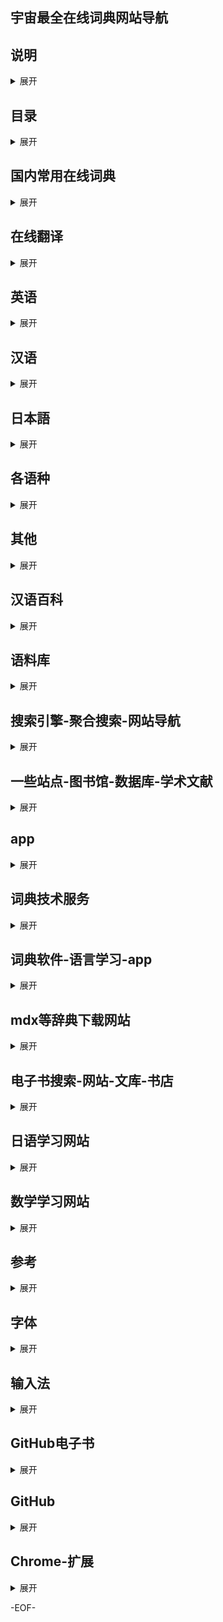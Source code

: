 ## 宇宙最全在线词典网站导航

## 说明
<details>
<summary>展开</summary>

- [原作者](http://mp.weixin.qq.com/s/b5RqP64xBr8Wcgd-Rg1Wfg)
- 试试页面内 Ctrl + F 关键字。为节省篇幅，就不评介各个站点了，可以点击进去查看。一些站点集成了多部乃至多语种词典，尽量注明典型词典
- 各站点内容良莠不齐，有的有对应纸版，且有权威机构背书，有的则是拼凑之作；有的虽然数据是正版授权，但是排版却暴殄天物，请大家批判性地参考
- [Use Google as a Dictionary](https://www.google.com/search?q=define%3Atest)
- 站点情况以google搜索为基准
- 可与内含的"聚合搜索"及"网站导航"等配搭使用
- 感谢这些站点为我们提供查询服务，感谢大家的分享、补充

</details>

## 目录
<details>
<summary>展开</summary>

- [国内常用在线词典](#国内常用在线词典)
- [在线翻译](#在线翻译)
- [英语](#英语)
- [常用英语词典](#常用英语词典)
- [母语型英语词典](#母语型英语词典)
- [学习型英语词典](#学习型英语词典)
- [其他英语类词典](#其他英语类)
- [英语写作-课程学习](#英语写作-课程学习)
- [汉语](#汉语)
- [汉语同义词-反义词-近义词-相关词](#同义词)
- [日本語](#日本語)
- [Deutsch](#deutsch)
- [Français](#français)
- [Русский](#Русский)
- [한국어](#한국어)
- [Italiano](#italiano)
- [Español](#español)
- [Português](#português)
- [梵语](#梵语)
- [其他](#其他)
- [汉语百科](#汉语百科)
- [语料库](#语料库)
- [搜索引擎-聚合搜索-网站导航](#搜索引擎-聚合搜索-网站导航)
- [一些站点-图书馆-数据库-学术文献](#一些站点-图书馆-数据库-学术文献)
- [app](#app)
- [词典技术服务](#词典技术服务)
- [词典软件-语言学习-app](#词典软件-语言学习-app)
- [mdx等辞典下载网站](#mdx等辞典下载网站)
- [电子书搜索-网站-文库-书店](#电子书搜索-网站-文库-书店)
- [日语学习网站](#日语学习网站)
- [数学学习网站](#数学学习网站)
- [参考](#参考)
- [字体](#字体)
- [输入法](#输入法)
- [GitHub电子书](#GitHub电子书)
- [GitHub](#GitHub)
- [Chrome-扩展](#Chrome-扩展)

</details>

## 国内常用在线词典
<details>
<summary>展开</summary>

- [有道词典](http://youdao.com/w/eng/welcome/)
    - [柯林斯英汉双解大词典::译文质量一般](http://cidian.youdao.com/5.0/help/deskdict5beta/features/16.html)
    - [现代汉语规范词典（第 2 版）（仅客户端可用）](http://cidian.youdao.com/)
    - [新汉英大辞典::吴光华汉英词典节版](http://dict.youdao.com/w/汗牛充栋/)
    - [牛津高阶英汉双解词典（第 7 版）（仅客户端可用）](http://cidian.youdao.com/)
    - [新牛津英汉双解大词典（第 2 版）（VIP 特权）](http://cidian.youdao.com/)
    - [韦氏大学英语词典（VIP 特权，数据旧(2003?)）](https://weibo.com/1699451730/FBrj6ddjj)
    - [新世纪日汉双解大词典（仅客户端可用）](http://cidian.youdao.com/)
    - [☞ [2018-04-30] 有道词典收录的牛津、韦氏词典来头如何？ ](https://mp.weixin.qq.com/s/XbyTBwZfG_60Y9jH6Df3FA)
    - [朗文当代高级英语辞典（英英·英汉双解）（第 5 版）（❗已下线）](http://cidian.youdao.com/)
    - [李华驹::21 世纪大英汉词典 2018-09-06 ❗已下线](https://mp.weixin.qq.com/s/60kU_X3GWX4aQp6N09eoiQ)
    - [汉语大词典出版社::现代汉语大词典 ❗已下线](http://dict.youdao.com/w/爱屋及乌/)
- [金山词霸](http://www.iciba.com/welcome)
    - [外研社::柯林斯 COBUILD 高阶英汉双解学习词典（**2011** 年版）](http://cp.iciba.com/collins/)
    - [朗文当代高级英语辞典（英英·英汉双解）（第 6 版）（移动端 VIP 特权）](http://cp.iciba.com/)
    - [牛津高阶英汉双解词典（第 **7** 版）（仅客户端可用，非最新第 9 版）](http://www.iciba.com/welcome)
- [必应词典](http://cn.bing.com/dict/search?q=welcome)
    - [牛津高阶英汉双解词典（第 **8** 版）（权威英汉双解 Advanced E-C 就是）](http://cn.bing.com/dict/search?q=welcome)
- [沪江小D](http://dict.hjenglish.com/)
    - [柯林斯·外研社新世纪英汉大词典::无义项提示词，排版糟糕](https://www.hjdict.com/w/welcome)
    - [外教社·柯林斯汉英大词典::纸版未出](https://www.hjdict.com/w/好)
    - [外教社·现代日汉双解词典](https://dict.hjenglish.com/jp/jc/誼)
    - [当代日汉汉日大辞典::暂 app 可用汉日部分](#)
- [海词词典](http://dict.cn/welcome)
    - [权威付费 app 多](http://cidian.dict.cn/center.html)
- [剑桥高阶英汉双解词典::**唯一**由官方提供的在线版高阶英汉双解词典](https://dictionary.cambridge.org/dictionary/english-chinese-simplified/welcome)
- [Dr.eye 译典通](https://www.dreye.com.cn/dict_new/dict.php?w=test)
- [Yahoo 香港字典](http://hk.dictionary.search.yahoo.com/search?p=Yahoo)
    - [牛津·外研社英汉汉英词典（Oxford Chinese Dictionary）的英汉部分](https://hk.dictionary.search.yahoo.com/search?p=welcome)
- [术语在线©全国科学技术名词审定委员会](http://www.termonline.cn/)
- [知网词典](http://cidian.cnki.net/)
- [CNKI 翻译助手](http://dict.cnki.net/)
- [优词词典](http://www.youdict.com/)
- [维基词典](https://zh.m.wiktionary.org/wiki/)
- [人人词典 - 跟人人影视字幕组一起学英语](https://www.91dict.com/)
- [汉典](http://www.zdic.net/)
- [国学大师](http://www.guoxuedashi.com/)
- [萌典](https://www.moedict.tw/)
- [YouGlish::Use YouTube to improve your English pronunciation](https://youglish.com/)

</details>

## 在线翻译
<details>
<summary>展开</summary>

**注**：输入单个英语词汇，以下站点也可以当在线词典使用。
- [Google Translate](https://translate.google.com/)
- [百度翻译::金山词霸::柯林斯、牛津高阶](http://fanyi.baidu.com/#en/zh/welcome)
- [搜狗翻译](http://fanyi.sogou.com/)
    - [新牛津英汉双解大词典（第 2 版）](https://fanyi.sogou.com/#en/zh-CHS/welcome)
    - [新世纪汉英大词典（第二版）](https://fanyi.sogou.com/?keyword=%E8%B0%A2%E8%B0%A2&transfrom=zh-CHS&transto=en)
- [腾讯翻译君::牛津·外研社英汉汉英词典](http://fanyi.qq.com/)
- [Bing Microsoft Translator](https://www.bing.com/translator)
- [有道翻译](http://fanyi.youdao.com/)
- [Yandex.Translate](https://translate.yandex.com/)
- [AliTranslate](https://tools.alibaba.com/translate/)
- [Translate by Babylon - Free Online Translation](http://translation.babylon-software.com/)
- [爱词霸在线翻译](http://fy.iciba.com/)
- [XYZ翻译网](http://www.xyzdict.com/)

</details>

## 英语
<details>
<summary>展开</summary>

## 常用英语词典
<details>
<summary>展开</summary>

**注**：英语词典分母语型词典和学习型词典，部分站点兼有两种词典，以下分类并不严格。
- [☞ [2017-01-30] 英语学习型词典 vs 母语型词典 ](https://dictionaryphile.github.io/blog/2017/01/30/)
- [☞ [2017-05-08] 我眼中的十二大英英母语型词典 ](https://dictionaryphile.github.io/blog/2017/05/08/)
- [☞ [2017-11-03] 英语学习型词典与武林门派的对应关系 ](https://dictionaryphile.github.io/blog/2017/11/03/)

</details>

### 母语型英语词典
<details>
<summary>展开</summary>

- [付费:OED:Oxford English Dictionary - the definitive record of the English language 牛津英语大词典](http://www.oed.com/)
- [Oxford Dictionaries](https://en.oxforddictionaries.com/)
- [ODE::Oxford Dictionary of English 新牛津英语词典](https://en.oxforddictionaries.com/definition/welcome)
- [NOAD::New Oxford American Dictionary](https://en.oxforddictionaries.com/definition/us/welcome)
- [Merriam-Webster SINCE 1828](https://www.merriam-webster.com/)
- [MWCD::Merriam-Webster’s Collegiate Dictionary 韦氏大学英语词典](https://www.merriam-webster.com/dictionary/welcome)
- [MWALED::Merriam-Webster Advanced Learner’s English Dictionary 韦氏高阶英语词典](http://www.learnersdictionary.com/)
- [Merriam-Webster Visual Dictionary Online](http://visual.merriam-webster.com/)
- [付费:MWU:Merriam-Webster Unabridged Dictionary](http://unabridged.merriam-webster.com/)
- [Wikipedia - The Free Encyclopedia](https://www.wikipedia.org/)
- [Wiktionary - The Free Dictionary](https://www.wiktionary.org/)
- [Dictionary.com](http://www.dictionary.com/)
- [RHUD::Random House Webster’s Unabridged Dictionary](http://www.dictionary.com/browse/welcome)
- [Thesaurus.com](http://www.thesaurus.com/)
- [Collins Dictionaries](https://www.collinsdictionary.com/)
- [CCALD::Collins COBUILD Advanced Learner’s Dictionary](https://www.collinsdictionary.com/dictionary/english/welcome)
- [CED::Collins English Dictionary](https://www.collinsdictionary.com/dictionary/english/welcome)
- [Collins English Thesaurus](https://www.collinsdictionary.com/dictionary/english-thesaurus/welcome)
- [Collins Chinese Dictionary](https://www.collinsdictionary.com/dictionary/english-chinese/welcome)
- [AHD::The American Heritage Dictionary of the English Language](https://www.ahdictionary.com/)
- [YourDictionary](http://www.yourdictionary.com/)
- [AHD5::The American Heritage Dictionary of the English Language](http://americanheritage.yourdictionary.com/)
- [WNWCD5::Webster’s New World College Dictionary 韦氏新世界大学词典](http://websters.yourdictionary.com/)
- [Urban Dictionary](http://www.urbandictionary.com/)
- [TFD::TheFreeDictionary](http://www.thefreedictionary.com/)
- [Random House Kernerman Webster’s College Dictionary](https://www.thefreedictionary.com/welcome)
- [Vocabulary.com](http://www.vocabulary.com/)
- [GDoS::Green's Dictionary of Slang](https://greensdictofslang.com/)
- [付费:WBE/WBD:World Book Encyclopedia / Dictionary](http://worldbookonline.com/)
- [付费:Macquarie Dictionary](https://www.macquariedictionary.com.au/)
- [付费:Encyclopædia Britannica](https://www.britannica.com/)
- [付费:Oxford Reference](http://www.oxfordreference.com/)
- [付费:Oxford Classical Dictionary](http://classics.oxfordre.com/)
- [付费:Credo Reference](http://search.credoreference.com/)
- [付费:Go Grolier](http://go.grolier.com/)
- [付费:Oxford Dictionary of National Biography](http://www.oxforddnb.com/)
- [OneLook Dictionary Search](https://www.onelook.com/)
- [The Online Slang Dictionary](http://onlineslangdictionary.com/)

</details>

### 学习型英语词典
<details>
<summary>展开</summary>

- [Oxford Learner's Dictionaries](http://www.oxfordlearnersdictionaries.com/)
- [OALD::Oxford Advanced Learner’s Dictionary 牛津高阶英语词典](https://www.oxfordlearnersdictionaries.com/definition/english/welcome_1)
- [OAAD::Oxford Advanced American Dictionary](https://www.oxfordlearnersdictionaries.com/us/definition/english/welcome_1)
- [付费::OLDAE::Oxford Learner’s Dictionary of Academic English](http://www.oxfordlearnersdictionaries.com/definition/academic/)
- [付费::Oxford Collocations Dictionary](http://www.oxfordlearnersdictionaries.com/definition/collocations/)
- [付费::PEU::Practical English Usage](http://www.oxfordlearnersdictionaries.com/grammar/practical-english-usage/)
- [付费::Das Oxford Schulwörterbuch](http://www.oxfordlearnersdictionaries.com/translate/schulwoerterbuch/)
- [MWALED::Merriam-Webster Advanced Learner’s English Dictionary 韦氏高阶英语词典](http://www.learnersdictionary.com/)
- [LDOCE6::Longman Dictionary of Contemporary English 朗文当代高级英语辞典](https://www.ldoceonline.com/dictionary/welcome)
- [可试用::Longman Dictionaries Online U.S.A.::LDAE5, LAAD3](http://longmandictionariesusa.com/)
- [可试用::Longman Global::LDOCE6, LCDT](http://global.longmandictionaries.com/)
- [CCALD::Collins COBUILD Advanced Learner’s Dictionary 柯林斯 COBUILD 高阶英语词典](https://www.collinsdictionary.com/dictionary/english/welcome)
- [CALD::Cambridge Advanced Learner’s Dictionary 剑桥高阶英语词典](http://dictionary.cambridge.org/)
- [MED::Macmillan English Dictionary for Advanced Learners 麦克米伦高阶英语词典](http://www.macmillandictionary.com/)
- [Heinle's Newbury House Dictionary of American English](http://nhd.heinle.com/home.aspx)

</details>

## 其他英语类
<details>
<summary>展开</summary>

- [BabelNet](http://babelnet.org/)
- [Historical Thesaurus of English](http://historicalthesaurus.arts.gla.ac.uk/)
- [Chambers 21st Century Dictionary](http://chambers.co.uk/search/?query=welcome&title=21st)
- [Australian National Dictionary](http://australiannationaldictionary.com.au/)
- [Infoplease](https://www.infoplease.com/)
- [Random House Unabridged Dictionary, Copyright © 1997](https://www.infoplease.com/dictionary/welcome)
- [CC-CEDICT](https://www.mdbg.net/chindict/chindict.php)
- [Wordnik](https://www.wordnik.com/)
- [Lingvo Live](https://www.lingvolive.com/)
- [Lingea dictionaries](https://www.dict.com/)
- [Online Etymology Dictionary](http://www.etymonline.com/)
- [Reverso](http://dictionary.reverso.net/)
- [Glosbe](https://glosbe.com/)
- [Linguee](https://www.linguee.com/)
- [Linggle](http://linggle.com/)
- [LEXILOGOS](http://www.lexilogos.com/)
- [bab.la Online dictionary for 28 languages](https://bab.la)
- [WordNet](https://wordnet.princeton.edu/)
- [WordReference](http://www.wordreference.com/definition/)
- [WordReference Random House Learner's Dictionary of American English](http://www.wordreference.com/definition/welcome)
- [Collins Concise English Dictionary](http://www.wordreference.com/definition/welcome)
- [LINE Dict](http://www.linedict.com/)
- [BusinessDictionary](http://www.businessdictionary.com/)
- [A Dictionary of the English Language - Samuel Johnson - 1755](http://johnsonsdictionaryonline.com/)
- [Legal Dictionary | Law.com](https://dictionary.law.com/)
- [Fandom/Wikia/WikiCities](https://www.fandom.com/)
- [Financial Dictionary | Investopedia](https://www.investopedia.com/dictionary/)
- [The OEDILF, our online limerictionary!](https://www.oedilf.com/db/Lim.php)
- [1913 Webster's Online Dictionary](http://www.webster-dictionary.org/)
- [The Century Dictionary](http://www.global-language.com/CENTURY/)
- [Techopedia – IT Dictionary for Computer Terms and Tech Definitions](https://www.techopedia.com/dictionary)
- [FOLDOC - Computing Dictionary](http://foldoc.org/)
- [Hackterms: A crowd-sourced developer dictionary](https://www.hackterms.com/)
- [ozdic.com](http://ozdic.com/)
- [Online Collocation Dictionary](http://www.freecollocation.com/)
- [Power Thesaurus](https://www.powerthesaurus.org/)
- [English picture dictionary](http://www.online-languages.info/english/picture-dictionary.php)
- [Tamilcube.com](http://tamilcube.com/)
- [Rhyming Dictionary](https://rhymer.com/)
- [Answers.com](http://www.answers.com/)
- [Digital Dictionary of Buddhism 電子佛教辭典](http://www.buddhism-dict.net/ddb/)
- [The CMU Pronouncing Dictionary](http://www.speech.cs.cmu.edu/cgi-bin/cmudict)
- [Ludwig·Find the perfect English sentence to express each one of your ideas and write like a pro](https://ludwig.guru/)
- [Correct English](http://www.antimoon.com/ce/)
- [howjsay.com:A Dictionary of English Pronunciation](http://howjsay.com/)
- [inogolo:Pronunciation Guide to the Names of People, Places, and Stuff](https://inogolo.com/)
- [VOA Pronunciation Guide](http://pronounce.voanews.com/browse-all.php)
- [PlayPhrase.me](https://www.playphrase.me/)
- [Visual Dictionary](http://www.ikonet.com/en/visualdictionary/)
- [Visual Dictionary](https://infovisual.info/en)
- [Visual Genome](https://visualgenome.org/)
- [UNTERM - The United Nations Terminology Database](https://unterm.un.org/)
- [EuroTermBank Terminology Search](http://www.eurotermbank.com/)
- [TERMIUM Plus®](http://www.btb.termiumplus.gc.ca/tpv2alpha/alpha-eng.html)
- [Wordcraft Dictionary](http://wordcraft.infopop.cc/)
- http://www.mnemonicdictionary.com/
- [Learn These Words First](http://learnthesewordsfirst.com/)
- [Computer Desktop Encyclopedia: The Computer Language Company](http://www.computerlanguage.com/)
- [online converter of English text to IPA phonetic transcription](https://tophonetics.com/)
- [林語堂《當代漢英詞典》電子版- Lin Yutang's Chinese-English Dictionary](http://humanum.arts.cuhk.edu.hk/Lexis/Lindict/)
- [FORVO](https://forvo.com/)
- [雙語詞彙資料庫](http://terms.naer.edu.tw/)
- [译术网](http://www.all-terms.com/)
- [一本词典](http://onedict.com/)
- [欧路词典在线版](https://dict.eudic.net/)
- [Dr.eye 譯典通](https://yun.dreye.com/dict_new/dict.php)
- [顏氏美語網路辭典](http://www.onlinedict.com/)
- [斧子词典 - 合作伙伴:冰冰字幕组::21世纪大英汉词典、牛津高阶英汉双解词典](https://www.axdict.com/)
- [遠流字典通／線上資料庫](http://wisdom.hchs.kh.edu.tw/YLDict/)
- [欧华词典 - 西班牙语、意大利语、德语、法语、英语在线词典及翻译](http://www.ohdict.com/)
- [Mandarin-English Dictionary & Thesaurus](https://www.yellowbridge.com/chinese/dictionary.php)
- [Chinese Pod](https://chinesepod.com/tools/glossary/entry/brexit)
- [EasyBib](http://www.easybib.com/cite/results?source=website&query=test)
- [Big Huge Thesaurus](https://words.bighugelabs.com/)
- [ShowMeWord.com](http://showmeword.com/)
- [音标反查](http://forum.putclub.com/soundict/)
- [英孚在线翻译](http://center.ef.com.cn/dict/)
- [汉程翻译](http://tran.httpcn.com/)
- [Unihan Database Lookup](http://www.unicode.org/charts/unihan.html)
- [Interglot](http://www.interglot.com/dictionary)
- [句酷](http://www.jukuu.com/)
- [查查在线词典](http://www.ichacha.net/)
- [词都](http://www.dictall.com/)
- [词博词典](http://www.cibo.cn/)
- [词林在线词典](http://www.cilin.org/)
- [中国译典](http://www.tdict.com/)
- [SCIdict 学术词典](http://www.scidict.org/)
- [风の词典](http://dict.fengzx.com/)
- [效率集词典](http://www.xiaolvji.com/cidian)
- [北大法律英文网](http://lawinfochina.com/)
- [万千英语族优秀在线英语词典](http://www.iselong.com/online/Dictionary.htm)
- [英语词汇网](http://www.yywords.com/)
- [词典网](http://www.cidianwang.com/)
- [政府部門常用辭彙](http://www.csb.gov.hk/hkgcsb/glossary/glossary_tc.php)
- https://www.translated.net/en/translation-api
- [Visual Thesaurus](https://www.visualthesaurus.com/)
- [Visuwords](https://visuwords.com/electroscope)
- [Tradukka](http://tradukka.com/)
- [911 查询](https://danci.911cha.com/)
- [医脉通:医药学大词典](http://meddic.medlive.cn/)
- [丁香园生物医药词典](http://dict.biomart.cn/)
- [生物医药大词典](http://dict.bioon.com/)
- [MyDict 迈迪网](https://www.mydict.uk/)
- [爱思英语学习网 24EN 词典](http://dict.24en.com/)
- [速译通词典](http://www.fastdict.net/)
- [英汉、汉英民航词典](http://www.minhangcidian.com/)
- [天文学名词 - lamost](http://www.lamost.org/astrodict/index.php)
- [葡萄酒词典](https://www.decanterchina.com/zh/%E8%91%A1%E8%90%84%E9%85%92%E5%AD%A6%E4%B9%A0/%E8%91%A1%E8%90%84%E9%85%92%E8%AF%8D%E5%85%B8/)
- [小马词典Xiaoma Cidian based on CC-CEDICT](http://www.xiaoma.info/)
- [英汉电子工程辞典](http://archive.eet-china.com/www.eet-china.com/EGLOSSARY/GLOSSARY_QUEST.HTM)
- [郑州大学在线英汉-汉英科技大词典](http://www3.zzu.edu.cn/zzjdict/)
- [Yahoo奇摩字典](https://tw.dictionary.yahoo.com/)
- [朗朗中文 - 全民大词典](http://www.yes-chinese.com/v2010/dict_ce/search.do)
- [在线英语词典(中英、英英、英汉)](https://tools.enfamily.cn/dict.htm)
- [印刷词典](http://www.cgan.net/cidian/)
- http://www.cgan.net/book/books/print/cn-en_dict/indexcidian/vic_body/vic_a7.htm
- [Encycolorpedia](http://encycolorpedia.cn/)
- [Stanford Encyclopedia of Philosophy](https://plato.stanford.edu/)
- [Parts-of-speech.Info](http://parts-of-speech.info/)
- [wordinfo.info](http://wordinfo.info/)
- [CineDico is a multi-lingual lexicon on the theme of cinematographic and audiovisual techniques.](https://www.lecinedico.com/)
- [英文人名翻译词典](http://www.bimuyu.com/name-translator/)
- [财经词典-财经英语-高顿网校](http://cidian.gaodun.com/)
- [Acronym Finder](https://www.acronymfinder.com/)
- [元照英美法詞典 (法律字典)](http://lawyer.get.com.tw/Dic/)
- [化工词典-内容最全面的在线化工词典](http://www.chemyq.com/xz.htm)
- [服装英语词典](http://www.fzengine.com/dict/dictionary.aspx)
- [纺织英语辞典](http://www.texindex.com.cn/dictionary/)
- [大耳朵词典](http://dict.bigear.cn/)
- [词根词缀记忆字典](http://www.dicts.cn/)
- [《钟表插图专业辞典》（The Illustrated Professional Dictionary of Horology）](http://www.fhs.hk/zhs/dictionary.html)
- [碳术语辞典](http://carbon.imr.ac.cn/carbonglossary/index.htm)
- [英汉电子工程辞典](http://archive.eet-china.com/www.eet-china.com/EGLOSSARY/GLOSSARY_QUEST.HTM)
- [Pin Pin Chinese-English Dictionary](http://dictionary.pinpinchinese.com/)
- [sentencedict.com](http://sentencedict.com/)
- [词汇大全](http://dict.youdao.com/map/)
- [pyDict - 英漢、漢英兩用字典](http://mirror.sars.tw/FreeBSD_Chinese_HOWTO/pydict.html)

</details>

### 英语写作-课程学习
<details>
<summary>展开</summary>

- [BBC Learning English](http://www.bbc.co.uk/learningenglish/)
- [Associated Press Stylebook](https://www.apstylebook.com/)
- [Purdue Online Writing Lab (OWL)](https://owl.english.purdue.edu/owl/)
- [grammarly](https://www.grammarly.com/)
- [TED:Ideas worth spreading](https://www.ted.com/)
- [Coursera](https://www.coursera.org/)
- [iversity](https://iversity.org/en/courses)
- [openculture](http://www.openculture.com/freeonlinecourses)
- [futurelearn](https://www.futurelearn.com/courses)
- [OnlineCourses.com](http://www.onlinecourses.com/)
- [Open Yale Courses](https://oyc.yale.edu/)
- [edX](https://www.edx.org/)
- [The Great Courses](https://www.thegreatcourses.com/)
- [ENGLISH NUMBERS](https://english-number.com/)

</details>

</details>

## 汉语
<details>
<summary>展开</summary>

### 官方或权威机构
<details>
<summary>展开</summary>

- [中国大百科全书 第三版 · 网络版](https://poe.zgbk.com/)
- [中国大百科全书数据库](http://h.bkzx.cn/)
- [教育部電子辭典](http://www.spps.tp.edu.tw/dict.htm)
- [教育部重編國語辭典修訂本](http://dict.revised.moe.edu.tw/cbdic/)
- [教育部國語辭典簡編本::包括释义均有真人朗读](http://dict.concised.moe.edu.tw/jbdic/)
- [付费::辞源（第三版）](http://ciyuan.cp.com.cn/)
- [付费::大辞海](http://www.dacihai.com.cn/)
- [付费::辞海](http://gongjushu.cishu.com.cn/)
- [付费::历版《辞海》数据库](http://chlb.cishu.com.cn/)
- [100年汉语新词新语大辞典](http://xcxy.cishu.com.cn/)
- [北师大 - 汉字全息资源应用系统](http://qxk.bnu.edu.cn/gjqxknew/jump/index)
- [新词语研究资源库](http://ling.cuc.edu.cn/newword/)
- [中华语文知识库](http://www.zhonghuayuwen.org/)
- [中華語文知識庫](http://chinese-linguipedia.org/)
- [中華語文大辭典](http://chinese-linguipedia.org/search_inner.html)
- [搜文解字](http://words.sinica.edu.tw/)
- [漢語大字典裡面收錄的 3 千多個常用字](http://words.sinica.edu.tw/sou/sou.html)
- [漢語多功能字庫 Multi-function Chinese Character Database](http://humanum.arts.cuhk.edu.hk/Lexis/lexi-mf/)
- [小學堂](http://xiaoxue.iis.sinica.edu.tw/)
- [Index 引得市](http://www.mebag.com/index/)
- [北大 CCL 现代汉语语义词典:仅对注册的北大校园网用户开放](http://ccl.pku.edu.cn/ccl_sem_dict/)
- [中文大辭典](http://ap6.pccu.edu.tw/Dictionary/)
- [遠流:: 活用中文大辭典](https://lib.ctcn.edu.tw/chtdict/edit.aspx)
- [东方语言学](http://www.eastling.org/)

</details>

### 同义词
<details>
<summary>展开</summary>

- [哈工大社会计算与信息检索研究中心 同义词词林(扩展版)](https://www.ltp-cloud.com/download/)
- [東東同義詞詞典 Chinese Thesaurus](http://www.kwuntung.net/synonym/)
- [同义词库 ABC Thesaurus](http://chinese.abcthesaurus.com/)
- [词林近义词词典](http://www.cilin.org/jyc/)
- [中文近义词工具包 on GitHub](https://github.com/huyingxi/Synonyms)
- [中文詞彙網路| Chinese Wordnet - LOPE @ NTU](http://lope.linguistics.ntu.edu.tw/cwn/)
- [**需单位订阅**::商务印书馆·精品工具书数据库：据意查词](http://www.icidian.com.cn/cpnet/)
- [汉典:相关词语](http://www.zdic.net/z/17/js/597D.htm)
- [新派查询网 - 近义词大全](http://jinyici.xpcha.com/)
- [在线近义词查询](http://jyc.5156edu.com/)
- [**付费**《中国分类主题词表》 Web 版](http://clc.nlc.cn/ztfzfbweb.jsp)
- [**付费** CNKI中国工具书网络出版总库](http://gongjushu.cnki.net/refbook/book.aspx)
- [搜霸近义词大全](http://www.soba8.com/jinyici/)

</details>

### 其他汉语类站点
<details>
<summary>展开</summary>

- [說文解字 ShuoWen.ORG](http://www.shuowen.org/)
- [字海网，叶典网](http://yedict.com/)
- [千篇国学](https://www.qianp.com/)
- [国学网](http://www.guoxue.com/)
- [搜韵网](https://sou-yun.com/)
- [漢語大詞典](https://sou-yun.com/Query.aspx?type=word&id=12331)
- [韻典網](http://ytenx.org/)
- [說文解字綜合檢索 蔣門馬整理](http://www.homeinmists.com/shuowen/)
- [臺灣閩南語常用詞辭典](http://twblg.dict.edu.tw/holodict_new/index.html)
- [异体字字典](http://dict.variants.moe.edu.tw)
- [漢字古今中外讀音查詢 | 语言维基](https://langwiki.org/tools/dict/)
- [古今文字集成](http://ccamc.co/)
- [品诗文网](https://m.pinshiwen.com/)
- [古诗文网](http://www.gushiwen.org/)
- [千千秀字](http://www.qqxiuzi.cn/)
- [TLS - Thesaurus Linguae Sericae 漢學文典](http://tls.uni-hd.de/home_en.lasso)
- [康熙字典網上版](http://www.kangxizidian.com/)
- [中华博物网工具书](http://www.gg-art.com/article/tools.php)
- [快快查字典](http://zidian.yy.com/)
- [百度汉语](http://hanyu.baidu.com/)
- [百度词典](https://dict.baidu.com/)
- [開放詞典](http://kaifangcidian.com/)
- [一把刀实用查询](https://18dao.cn/)
- [中教网  -  网络字典](http://zidian.teachercn.com/)
- [中国汉语言文学网](http://www.hanwenxue.com/chengyu/)
- [新派查询网汉语词典](http://cidian.xpcha.com/)
- [汉文学网](https://www.hwxnet.com/)
- [易笔字](http://www.yibizi.com/)
- [汉辞网 - 汉语大辞典](http://www.hydcd.com/cidian/)
- [家长帮词典](http://cidian.eduu.com/)
- [粤语词典](http://www.yueyv.cn/dacidian/)
- [中国百科网](http://www.chinabaike.com/)
- [字典 TONG](http://zidiantong.com/)
- [汉文 360](http://hanwen360.com/)
- [给力汉语词典](http://www.dacidian.net/)
- [中国汉语字典](http://zi.artx.cn/)
- [IT 学习网在线成语词典](http://chengyu.t086.com/)
- [造句网](http://zaojv.com/)
- [在线《佛学大辞典》查询](http://foxue.supfree.net/)
- [象形字典](http://www.vividict.com/)
- [语音字典(VoiceDic)](http://www.voicedic.com/)
- [无忧无虑中学语文网](http://www.5156edu.com/)
- [在线汉语词典](http://xh.5156edu.com/)
- [书法字典](http://www.shufazidian.com/)
- [吴音小字典](http://wu-chinese.com/minidict/)
- [中华古籍资源库 - 国家图书馆](http://mylib.nlc.cn/web/guest/shanbenjiaojuan)
- [文言文在线词典](http://gw.eywedu.com/)
- [网上字典大全](http://www.zd9999.com/)
- [中国作协会员辞典](http://www.chinawriter.com.cn/hycd/)
- [注音字典](https://bopomofo.com.tw/)
- [快学网字典](http://zidian.kxue.com/)
- [句子迷](https://www.juzimi.com/)
- [小鸡词典 (网络流行语)](https://jikipedia.com/)

</details>

</details>

## 日本語
<details>
<summary>展开</summary>

- [翻訳と辞書 Index](http://www.kotoba.ne.jp/)
- [goo辞書](http://dictionary.goo.ne.jp/)
    - [プログレッシブ英和中辞典 第5版](https://dictionary.goo.ne.jp/en/)
    - [プログレッシブ和英中辞典 第4版](https://dictionary.goo.ne.jp/en/)
    - [『デジタル大辞泉』](https://dictionary.goo.ne.jp/jn/)
    - [『小学館ランダムハウス英和大辞典』（第２版）無料！❗已下线](https://dictionary.goo.ne.jp/ej/)
    - [『デイリーコンサイス中日辞典（第2版）』❗已下线](https://dictionary.goo.ne.jp/cj/)
    - [『デイリーコンサイス日中辞典』❗已下线](https://dictionary.goo.ne.jp/jc/)
- [コトバンク](https://kotobank.jp/langdictionary/)
- [三省堂 Web Dictionary](https://www.sanseido.biz/)
- [研究社 Online Dictionary ](http://kod.kenkyusha.co.jp/service/faq/faq10.jsp)
- [BIGLOBE辞書](https://search.biglobe.ne.jp/dic/)
- [Weblio辞書](https://www.weblio.jp/)
    - [Weblio日中中日辞典](https://cjjc.weblio.jp/)
    - [研究社 新英和中辞典](https://ejje.weblio.jp/cat/dictionary/kenej)
    - [研究社 新和英中辞典](https://ejje.weblio.jp/cat/dictionary/kenje)
    - [Eゲイト英和辞典::外研社英汉多功能词典 2008 版 蓝本](https://ejje.weblio.jp/cat/dictionary/egtej)
    - [類語辞典・シソーラス・対義語](https://thesaurus.weblio.jp/)
    - [Weblio古語辞典](https://kobun.weblio.jp/)
- [斎藤和英大辞典](https://ejje.weblio.jp/cat/dictionary/stwdj)
- [infoseek](http://dictionary.infoseek.ne.jp/)
    - [大辞林 第三版](http://dictionary.infoseek.ne.jp/dictionary/daijirin/)
    - [デジタル大辞泉](http://dictionary.infoseek.ne.jp/dictionary/daijisen/)
    - [プログレッシブ英和中辞典(第４版)](http://dictionary.infoseek.ne.jp/dictionary/pej4/)
    - [プログレッシブ和英中辞典(第３版)](http://dictionary.infoseek.ne.jp/dictionary/pje3/)
    - [世界大百科事典 第２版](http://dictionary.infoseek.ne.jp/dictionary/sekaidaihyakka/)
    - [日本大百科全書(ニッポニカ)](http://dictionary.infoseek.ne.jp/dictionary/nipponica/)
- [JapanKnowledge::日本大百科全書](http://japanknowledge.com/)
    - [『角川古語大辞典』（全5巻）](http://japanknowledge.com/contents/kadokawakogo/index.html)
- [広辞苑無料検索](https://sakura-paris.org/dict/)
- [BitEx中国語学習](https://bitex-cn.com/)
- [Jisho](https://jisho.org/)
- [Longman English–Japanese Dictionary](https://www.ldoceonline.com/dictionary/english-japanese/welcome)
- [エキサイト翻訳](https://www.excite.co.jp/world/)
- [中日辞書 北辞郎](http://www.ctrans.org/)
- [「英辞郎 on the WEB 」](https://eow.alc.co.jp/)
- [研究社 - ルミナス[Luminous]英和・和英辞典](http://www.kenkyusha.co.jp/modules/08_luminous/index.php?content_id=1)
- [漢字辞典](http://kanjitisiki.com/)
- http://www.kanjipedia.jp/
- [English-Japanese Dictionary - 英日/日英/英語辞典 - 天火字典](https://cdict.info/ejdict.php)
- [沪江小D - 日语词典](https://dict.hjenglish.com/jp/)
- [souka 日语在线词典](https://soukaapp.com/dict/)
- [OJAD日语声调词典](http://www.gavo.t.u-tokyo.ac.jp/ojad/)
- [中国語方言のページ](http://gattin.world.coocan.jp/)
- [漢字の写真字典 Photo dictionary of rare Chinese characters](http://gattin.world.coocan.jp/kanji/kaindex.htm)
- [漢字辞典](http://www.kanjijiten.net/)
- [日本語教育用アクセント辞典](http://accent.u-biq.org/nihon.html)
- [DA 日语词典](http://dict.asia/)
- [词林日语词典](http://www.cilin.org/jp/)
- [ChineseWriter](http://www.kodensha.jp/soft/cw/)
- [漢字辞典](http://kanji.jitenon.jp/)
- [漢字と古典の総合サイト、字源 - jigen.net](http://jigen.net/)
- [ピクシブ百科事典](https://dic.pixiv.net/)
- [日本の伝統文化・芸能事典](http://iroha-japan.net/)
- http://dic.nicovideo.jp/
- [辞書辞典無料検索JLogos](http://www.jlogos.com/)
- [和独辞典](https://www.wadoku.de/)
- [Yakuru和露・露和オンライン辞書](https://yakuru.net/)
- [日语词频](http://nlt.tsukuba.lagoinst.info/search/)
- [WWWJDIC日语词典 WWWJDIC: Online Japanese Dictionary Service](http://www.edrdg.org/cgi-bin/wwwjdic/wwwjdic)
- [略字Wiki](https://seesaawiki.jp/ryakuji/)
- [MOJi辞書: 日语实用词典](https://briefo.tech/)
- [かくなび](https://kaku-navi.com/)
- [文字拡大](https://moji.tekkai.com/)
- [読み方は？](https://yomikatawa.com/)
- [OJAD 声调](http://www.gavo.t.u-tokyo.ac.jp/ojad/)
- [四字熟語](http://www.kotoba-library.com/)
- [平明四字熟語辞典](http://yojijyukugo.com/)
- [複合動詞レキシコン](https://db4.ninjal.ac.jp/vvlexicon/)
- [基本動詞ハンドブック　](http://verbhandbook.ninjal.ac.jp/)
- [语源由来辞典](http://gogen-allguide.com/)
- [日本語俗語辞書](http://zokugo-dict.com/)
- [故事ことわざ辞典](http://kotowaza-allguide.com/)
- [日本語表現インフォ](https://hyogen.info/)
- [違いがわかる事典](https://chigai-allguide.com/)
- [連想類語辞典](https://renso-ruigo.com/)
- [当字語典](http://f-makuramoto.com/43-syakaika/yomikaki.html)
- [通信用語の基礎知識](https://www.wdic.org/)
- [漢字データベースプロジェクト](http://kanji-database.sourceforge.net/index.html)
- [ことわざの参考書](http://tantaka.com/kotowaza/)
- [日本語辞典・漢字字典・ことわざ辞典・四字熟語辞典](http://www.nihonjiten.com/)
- [FreshEyePedia](http://wkp.fresheye.com/)
- [Yahoo!辞書 2019-05-31❗已下线](https://dic.yahoo.co.jp/)

</details>

## 各语种
<details>
<summary>展开</summary>

## Deutsch
<details>
<summary>展开</summary>

- [德语助手](https://www.godic.net/)
- [沪江小D - 德语词典](https://dict.hjenglish.com/de/danke)
- [HanDeDict:Das Freie Chinesisch-Deutsche Wörterbuch 汉德词典 / 德汉词典](http://www.handedict.de/)
- [中德桥词典 brucca Wörterbuch](http://www.brucca.info/)
- [bab.la 德语-汉语词典](https://de.bab.la/woerterbuch/deutsch-chinesisch/)
- [Glosbe 中文 德文 字典 在线](https://zh.glosbe.com/zh/de)
- [LEO.org](https://dict.leo.org/)
- [德语-汉语](http://dict.leo.org/chde/)
- [PONS Online Dictionary](https://pons.com/)
- [PONS在线词典 - 中文页面](https://zh.pons.com/)
- [Langenscheidt](https://en.langenscheidt.com/)
- [朗氏在线德语汉语双向词典](https://de.langenscheidt.com/deutsch-chinesisch/)
- [词林德语词典](http://www.cilin.org/de/)
- [欧华词典 - 在线德语汉语翻译词典](http://deyu.ohdict.com/)
- [德语德国词典](http://www.deyudeguo.com/)
- [Wiktionary, das freie Wörterbuch](https://de.wiktionary.org/)
- [Collins German Dictionary](https://www.collinsdictionary.com/dictionary/english-german/welcome)
- [Duden online](https://www.duden.de/woerterbuch)
- [TheFreeDictionary](http://de.thefreedictionary.com/)
- [canoonet](http://www.canoo.net/)
- [openthesaurus.de](https://www.openthesaurus.de/)
- [DWDS: Das Wortauskunftssystem zur deutschen Sprache in Geschichte und Gegenwart](https://www.dwds.de/)
- [dict.cc Deutsch-Englisch-Wörterbuch](https://www.dict.cc/)
- [Deutsches Wörterbuch von Jacob Grimm und Wilhelm Grimm](http://woerterbuchnetz.de/DWB/)
- [Das elektronische Valenzwörterbuch deutscher Verben](http://hypermedia.ids-mannheim.de/evalbu/index.html)
- [http://bastiansick.de/abc/](http://bastiansick.de/abc/)
- [BEOLINGUS - Your Online Dictionary](https://dict.tu-chemnitz.de/)
- [Leipzig Corpora Collection / Deutscher Wortschatz](http://wortschatz.uni-leipzig.de/)
- [Beilstein German to English and English to German Dictionary](http://web.stanford.edu/group/swain/beilstein/index.html)

</details>

## Français
<details>
<summary>展开</summary>

- [Collins French Dictionary](https://www.collinsdictionary.com/dictionary/english-french/welcome_1)
- [法语助手](https://www.frdic.com/)
- [沪江小D - 法语词典](https://dict.hjenglish.com/fr/merci)
- [欧华词典 - 在线法语汉语翻译词典](http://fr.ohdict.com/)
- [LAROUSSE](http://www.larousse.fr/)
- http://www.larousse.fr/dictionnaires/francais/merci/
- [LE DICTIONNAIRE - Dictionnaire français en ligne gratuit](http://www.le-dictionnaire.com/)
- [Le Dictionnaire Visuel (Fr)](http://www.ikonet.com/fr/ledictionnairevisuel/)
- [词林法语词典](http://www.cilin.org/fr/)
- [法语法国词典](http://fayufaguo.com/merci)
- [利氏汉法辞典::介绍](http://www.grandricci.org/)
- [Le Grand Robert de la langue française - Bureau van Dijk](https://gr.bvdep.com/)
- [Le Trésor de la langue française informatisé (TLFi) ](http://atilf.atilf.fr/dendien/scripts/tlfiv4/showps.exe?p=combi.htm;java=no;)
- [CFDICT](https://chine.in/mandarin/dictionnaire/CFDICT/)
- [Le Dictionnaire Visuel](https://infovisual.info/fr)

</details>

## Русский
<details>
<summary>展开</summary>

- [译酷俄语](http://ru.yicool.cn/)
- [大БКРС](https://bkrs.info/)
- [千亿词霸](http://www.qianyix.com/words/)
- [词林俄语词典](http://www.cilin.org/ru/)
- [Словари и энциклопедии на Академике](https://dic.academic.ru/)
- [OpenRussian.org Russian Dictionary](https://en.openrussian.org/)
- [Glosbe Russian Dictionary](https://glosbe.com/en/ru)
- http://wooordhunt.ru/
- http://kak-perevoditsya.ru/

</details>

## Italiano
<details>
<summary>展开</summary>

- [意汉图片词典](http://unasettimana.com/)
- [Collins Italian Dictionary](https://www.collinsdictionary.com/dictionary/english-italian/welcome)
- [Dizionario inglese-italiano - WordReference](http://www.wordreference.com/enit/)
- [博大意汉词典](https://www.yihan.it/)
- [Treccani](http://www.treccani.it/)
- [sapere](http://www.sapere.it/)
- [Verbi Italiani](https://www.italian-verbs.com/verbi-italiani.php)
- [DIPI](http://www.dipionline.it/dizionario/)
- [Internazionale](https://dizionario.internazionale.it/)
- [DOP](http://www.dizionario.rai.it/ricerca.aspx)
- [方格单词](http://fange.org/)
- [zanichelli](https://www.zanichelli.it/dizionari/)
- [欧华词典 - 在线意大利语汉语翻译词典](http://yidaliyu.ohdict.com/)

</details>

## Español
<details>
<summary>展开</summary>

- [Diccionario de la lengua española de la Real Academia Española](http://dle.rae.es/)
- [SpanishDict](http://www.spanishdict.com/)
- [Los Diccionarios del Periódico El Mundo](http://www.elmundo.es/diccionarios/)
- [tuBabel](http://www.tubabel.com/)
- http://www.academia.org.mx/
- [Oxford Spanish Dictionary](https://es.oxforddictionaries.com/translate/english-spanish/welcome)
- [Collins Spanish Dictionary](https://www.collinsdictionary.com/dictionary/english-spanish/welcome)
- [Merriam-Webster SpanishCentral.com](http://www.spanishcentral.com/)
- [Cambridge](https://dictionary.cambridge.org/dictionary/english-spanish/welcome)
- [西语助手](http://www.esdict.cn/)
- [沪江小D - 西语词典](https://dict.hjenglish.com/es/testigo)
- [西漢/漢西對照線上辭典](http://club.ntu.edu.tw/~luisachang/diccionario/)
- [词林西班牙语词典](http://www.cilin.org/es/)
- [欧华词典 - 在线西班牙语汉语翻译词典](http://www.ohdict.com/)
- [西班牙语词典](http://xiyucidian.com/)
- [ChinoSimplificado.com](http://www.iberochino.com/diccionario.php?hanzi=%E4%BA%AE)
- [Diccionario Visual (es)](http://www.ikonet.com/es/diccionariovisual/)
- [Longman Diccionario Conciso (English–Latin American Spanish)](https://www.ldoceonline.com/dictionary/english-spanish/welcome)
- [Lingolex.com](http://www.lingolex.com/)
- [Diccionario chino-español](http://www.chino-china.com/diccionario)
- [Traducciones español - chino gratis en el diccionario en línea PONS](https://es.pons.com/traducci%C3%B3n/espa%C3%B1ol-chino)
- [Diccionario chino - español en línea en AULEX (GPL)](http://aulex.org/zh-es/)
- [Diccionario avanzado chino-español © Lingea](https://www.dict.com/chino-espanol)
- [Diccionario Inglés-Español WordReference.com](http://www.wordreference.com/es/en/translation.asp)
- [Word Magic Software](http://www.wordmagicsoft.com/dictionary/tools/index.php)
- [El Diccionario Visual](https://infovisual.info/es)
- [Traducción y aprendizaje del inglés by Britannica](http://www.nglish.com/spanish/)

</details>

## Português
<details>
<summary>展开</summary>

- [Chinês Português dicionário Online](http://www.chine-culture.com/pt/chin%C3%AAs/dicion%C3%A1rio-chin%C3%AAs.php)
- [Dicionário chinês português](http://www.a-china.info/dicionario)
- [Iao Dicionário 中葡雙向詞典](http://www.iao-dicionario.com/)
- [词林葡萄牙语词典](http://www.cilin.org/pt/)
- [Collins Portuguese Dictionary](https://www.collinsdictionary.com/dictionary/english-portuguese/welcome)
- [葡萄牙语 DLPO](https://www.priberam.pt/DLPO/)
- [Infopédia Dicionário da Língua Portuguesa](https://www.infopedia.pt/)
- [Dicionário infopédia de Chinês|Português](https://www.infopedia.pt/dicionarios/portugues-chines/ano)
- [Glosbe Portuguese Dictionary](https://glosbe.com/en/pt)

</details>

## 한국어
<details>
<summary>展开</summary>

- [韩国国立国语院：标准韓韓释义](http://www.korean.go.kr/)
- [네이버 사전 (NAVER dictionary)](http://dic.naver.com/)
    - [네이버 중국어사전 (NAVER 韩中词典)](http://cndic.naver.com/)
- [沪江小D- 韩语词典](https://dict.hjenglish.com/kr/)
- [Longman English–Korean Dictionary](https://www.ldoceonline.com/dictionary/english-korean/welcome)
- [热典](http://www.hotdic.com/)
- [词林韩语词典](http://www.cilin.org/kr/)
- http://alldic.daum.net/

</details>

## 阿拉伯语
<details>
<summary>展开</summary>

- [Glosbe Arabic Dictionary](https://glosbe.com/en/ar)
- [Cambridge English-Arabic Dictionary](https://dictionary.cambridge.org/dictionary/english-arabic/)
- [Britannica English - Arabic](http://arabic.britannicaenglish.com/)

</details>

## 印地语
<details>
<summary>展开</summary>

- [Collins Hindi Dictionary](https://www.collinsdictionary.com/dictionary/english-hindi)
- [Oxford Hindi Dictionary](https://hi.oxforddictionaries.com/)

</details>

## 梵语
<details>
<summary>展开</summary>

- http://www.manduuka.net/sanskrit/w/dic.cgi
- [梵语辞书文献数据库建设](http://www.fanfoyan.com/project/pkudic.html)
- [华梵网](http://www.sanskrit-input.com/)
- [Monier Williams Online Dictionary - Koeln Sanskrit Lexicon](http://www.sanskrit-lexicon.uni-koeln.de/monier/)
- [梵语辞书](http://www.huafan.org.cn/index.php?m=Page&a=index&id=51)

</details>

## 其他语种
<details>
<summary>展开</summary>

- [EUdict (European dictionary) ](https://eudict.com/)
- [泰语 LONGDO DICT](http://dict.longdo.com/index.php)
- [泰国皇家学术院出的 泰泰词典](http://rirs3.royin.go.th/dictionary.asp)
- [thai-language.com](http://www.thai-language.com/)
- [新编斯汉词典](http://siwaxili.com/)
- [哈萨克语汉语词典](http://www.sozdik.net/)
- [Southeast Asian Languages Library ](http://sealang.net/library/)
- [Hán-Việt-Nhật 漢越日辞典](http://hanvietnhat.vietnam55.com/)
- [波汉-汉波词典 - Słownik Bohan](http://bohan.pl/)
- [English-Ido Dictionary by L.H. Dyer](http://idolinguo.org.uk/eniddyer.htm)
- [世界语学习](http://www.elerno.cn/)
- [蒙漢詞典　Mongolian-Chinese Dictionary and others](http://hkuri.cneas.tohoku.ac.jp/)
- [Encyclo.nl](http://www.encyclo.nl/)
- [Digital Dictionaries of South Asia - The Digital South Asia Library](http://dsal.uchicago.edu/dictionaries/)
- [在线满汉词典](http://www.anakv.com/dict/)
- [维搜维汉在线词典 - izda](http://cn.dict.izda.com/)
- [Uyghur-Chinese-Uyghur Dictionary 维汉词典](http://www.uyghurche.com/)
- [e马来文字典 eKamus](http://www.ekamus.info/)
- [夏威夷语词典](http://wehewehe.org)

</details>

### 拉丁语
<details>
<summary>展开</summary>

- [Latin Word Study Tool](http://www.perseus.tufts.edu/hopper/morph?l=chartis&la=la)
- [Glossa: a Latin dictionary](http://athirdway.com/glossa/)
- [William Whitaker's Words](http://archives.nd.edu/words.html)
- [Legal Latin phrases and maxims](http://www.inrebus.com/legalmaxims_a.php)
- [Latin-English](http://humanum.arts.cuhk.edu.hk/Lexis/Latin/)

</details>

</details>

## 其他
<details>
<summary>展开</summary>

- [公共服务领域外文译写网站](http://www.wwyx.cn/)
- [国家标准全文公开系统](http://www.gb688.cn/bzgk/gb/index)
- [国家数据](http://data.stats.gov.cn/)
- [佛光山電子大藏經](http://etext.fgs.org.tw/index.aspx)

</details>

## 汉语百科
<details>
<summary>展开</summary>

- [FRPS《中国植物志》全文电子版网站](http://frps.eflora.cn/)
- [中国动物志](http://www.zoology.csdb.cn/efauna/index.jsp)
- [A+医学百科](http://www.a-hospital.com/)
- [医学百科](https://www.wiki8.com/)
- [多识植物百科](http://duocet.ibiodiversity.net/)
- [知网百科](https://xuewen.cnki.net/)
- [灰机wiki](https://www.huijiwiki.com/wiki/)
- [伪基百科](https://uncyclopedia.miraheze.org/wiki/)
- [维基百科](https://zh.m.wikipedia.org/wiki/)
- [维基大典](https://zh-classical.m.wikipedia.org/wiki/)
- [百度百科](https://baike.baidu.com/)
- [快懂百科/头条百科/互动百科](https://m.baike.com/)
- [互动百科](http://www.baike.com/)
- [搜狗百科](http://baike.sogou.com/)
- [360 百科](https://baike.so.com/)
- [MBA智库百科](http://wiki.mbalib.com/)
- [萌娘百科](https://zh.moegirl.org/)
- [THBWiki](https://thwiki.cc/)
- [十万个为什么-在线青少年百科全书](https://10why.net/)
- [wikiHow](https://zh.wikihow.com/)
- [香港網絡大典](http://evchk.wikia.com/)
- [买购网](https://m.maigoo.com/)
- [知识贝壳](https://www.zsbeike.com/)
- [药智数据:药材标准数据库查询](https://db.yaozh.com/biaozhun)
- [国家药典委员会](http://www.chp.org.cn/)
- [中国药典](http://www.ouryao.com/forum-283-1)
- [蒲标网:药典](http://db.ouryao.com/)
- [医药网-医药搜索](http://www.pharmnet.com.cn/search/index.cgi)

</details>

## 语料库
<details>
<summary>展开</summary>

- [点通多语言语音语料库](https://archive.md/20121208123647/http://www.dmcbc.com.cn/)
- [宾州大学语料库](https://www.ldc.upenn.edu/)
- [Wikipedia XML 语料库](https://web.archive.org/web/20060512161550/http://www-connex.lip6.fr/~denoyer/wikipediaXML/)
- [Corpus of Contemporary American English](https://www.english-corpora.org/coca/)
- [Corpus of Political Speeches（香港浸信会大学图书馆提供）](https://digital.lib.hkbu.edu.hk/corpus/index.php)
- [LIVAC汉语共时语料库](http://www.livac.org/index.php?lang=tc)
- [兰开斯特大学汉语平衡语料库](https://www.lancaster.ac.uk/fass/projects/corpus/LCMC/default.htm)
- [兰开斯特-洛杉矶汉语口语语料库](https://www.lancaster.ac.uk/fass/projects/corpus/LLSCC/index.htm)
- [政治人物演讲语料库（香港浸信会大学图书馆提供）](https://digital.lib.hkbu.edu.hk/corpus/index.php)
- [台湾华语文语料库](https://coct.naer.edu.tw/)
- [中央研究院汉语平衡语料库](http://asbc.iis.sinica.edu.tw/)
- [国家语委现代汉语语料库](http://corpus.zhonghuayuwen.org/cncindex.aspx)
- [北京大学语料库](http://ccl.pku.edu.cn:8080/ccl_corpus/)
- [语料库语言学在线](https://www.corpus4u.org/)
- [现代日语书面语均衡语料库BCCWJ](https://ccd.ninjal.ac.jp/bccwj/)
- [日语口语词汇语料库CSJ](https://ccd.ninjal.ac.jp/csj/)
- [筑波网络语料库TWC](https://tsukubawebcorpus.jp/)
- [Google Ngram Viewer](https://books.google.com/ngrams)
- [殆知阁](http://www.daizhige.org/)
- [中国哲学书电子化计划](http://ctext.org/)
- [媒体语言语料库（MLC）](http://ling.cuc.edu.cn/RawPub/)
- [汉语语料库](http://www.aihanyu.org/cncorpus/index.aspx)
- [最全中华古诗词数据库 on GitHub](https://github.com/chinese-poetry/chinese-poetry)
- [COCA](https://corpus.byu.edu/coca/)
- [COCA Frequency list::查看 60000 单词词频排名](https://www.wordandphrase.info/frequencyList.asp)
- [Hyper Collocation:dictionary based on arXiv repository](https://hypcol.marutank.net/)
- [British National Corpus (BNC) ](https://corpus.byu.edu/bnc/)
- [Lancaster BNCweb](http://bncweb.lancs.ac.uk/bncwebSignup/user/login.php)
- [The Open American National Corpus (OANC)](http://www.anc.org/)
- [Free ebooks - Project Gutenberg](https://www.gutenberg.org/)
- [OpenSubtitles](https://www.opensubtitles.org/)
- [英華字典資料庫](http://www.mh.sinica.edu.tw/index.aspx)
- [近代史數位資料庫(MHDB, Modern History Databases)](http://mhdb.mh.sinica.edu.tw/)
- [文渊阁四库全书电子版::产品介绍](http://www.sikuquanshu.com/project/main.aspx)
- [付费::CNKI工具书馆](http://gongjushu.cnki.net/refbook/default.aspx)
- [付费::方正阿帕比中国工具书资源全文数据库](http://www.apabi.cn/solution/source/4/)
- [大学数字图书馆国际合作计划（China Academic Digital Associative Library，CADAL）](http://www.cadal.cn/)

</details>

## 搜索引擎-聚合搜索-网站导航
<details>
<summary>展开</summary>

- [24K导航](https://www.24kdh.com/)
- [12K导航网](https://www.12k.net/)
- [极致导航网](https://www.zzdhz.com/)
- [亿万导航](https://www.yiw1.com/)
- [搜奇导航](https://www.souqidaohang.com/)
- [爱达杂货铺](https://adzhp.cn/)
- [果汁导航](http://guozhivip.com/)
- [15学习导航](https://www.yao515.com/)
- [1纳米学习(失常)](http://www.1nami.com/)
- [iMyShare](https://imyshare.com/)
- [虫部落 快搜](https://search.chongbuluo.com/)
- [文件搜](http://dh.wjsou.com/)
- [资源狗](http://m.ziyuangou.com/)
- [searX](https://searx.bar/)
- [搜狗网址导航](https://123.sogou.com/)
- [hao123导航](https://m.hao123.com/)
- [2345网址导航](http://m.2345.com/)
- [360导航](http://h5.mse.360.cn/newnavi.html#/home)
- [百度网址大全](http://site.ageqin.cn/)
- [世界各国网址大全](http://www.world68.com/)
- [全球名站之家 u8588](https://m.u8588.com/)
- [你好网](http://site.nihaowang.com/)
- [看国外](https://www.kanguowai.com/index.html)
- [悠悠国外网](http://www.yoyone.com/)

</details>

## 一些站点-图书馆-数据库-学术文献
<details>
<summary>展开</summary>

- [世界数字图书馆](https://www.wdl.org/zh/)
- [中国国家图书馆](http://www.nlc.cn/)
- [CNKI中国知网](https://www.cnki.net/)
- [万方数据](https://www.wanfangdata.com.cn/index.html)
- [维普](https://www.cqvip.com)
- [iData](https://www.cn-ki.net/)
- [Google学术搜索](http://scholar.google.com/)
- [微软学术搜索](https://academic.microsoft.com/home)
- [ScienceDirect](http://www.sciencedirect.com/)
- [全国图书馆参考咨询联盟](http://www.ucdrs.superlib.net/)
- [超星数字图书馆](https://www.chaoxing.com/)
- [龙岩图书馆](http://www.lytsg.com/)
- [读秀](https://www.duxiu.com/)
- [80图书馆](http://www.80lib.com/)
- [蜗牛图书馆](http://wnlib.com/)
- [Omniglot](https://www.omniglot.com/)
- [Separated by a Common Language Observations on British and American English by an American linguist in the UK](https://separatedbyacommonlanguage.blogspot.com/)
- [John Wells’s phonetic blog](http://phonetic-blog.blogspot.com/)
- [Jeremy Butterfield Editorial](https://jeremybutterfield.wordpress.com/)
- [Mike Swan](https://mikeswan.net/)
- [语言文字信息管理司- 中华人民共和国教育部](http://www.moe.edu.cn/s78/A19/)
- [中国社会科学院语言研究所](http://ling.cass.cn/)
- [中国语言文字网](http://www.china-language.gov.cn/)
- [Sentence first:An Irishman's blog about the English language.](https://stancarey.wordpress.com/)
- [Sesquiotica - Words, words, words](https://sesquiotic.wordpress.com/)
- [World Wide Words](http://www.worldwidewords.org/)
- [国家哲学社会科学文献中心](http://www.ncpssd.org/)
- [CJK Dictionary Institute 日中韩辞典数据库](http://www.cjk.org/)
- [曾泰元](http://hugoscorner.blogspot.com/)
- [George Chen](http://georgechen.idv.tw/)
- [duolingo 多邻国](www.duolingo.com)
- [希望的観測 A wishful thinking by UGO2](http://ugo2.dip.jp/)
- [WordReference Forums](http://forum.wordreference.com/)
- [UsingEnglish.com](https://www.usingenglish.com/forum/)
- [italki](https://www.italki.com/questions/english)
- [StackExchange English Language Learners](https://ell.stackexchange.com/)
- [HiNative](https://hinative.com/)
- [EnglishClass101.com](https://www.englishclass101.com/)
- [LinguaTrip](https://linguatrip.com/)
- [linguamarina](https://www.youtube.com/channel/UCAQg09FkoobmLquNNoO4ulg)
- [Marina Mogilko](https://www.youtube.com/channel/UCLJl8-mbCfolWMkh1F1qfjA)
- http://blog.liberty-e.com/blog/

</details>

## app
<details>
<summary>展开</summary>

- [海笛](http://cidian.dict.cn/center.html)
- [CASIO 電子辞書](https://casio.jp/exword/)
- [卡西欧权威辞典](http://www.casio.com.cn/e-edu/books.html)
- [物書堂](https://www.monokakido.jp/)
- [BIGLOBE](http://manabi.biglobe.ne.jp/)
- [Kiwix](https://www.kiwix.org/en/)
- [LogoVista](http://www.logovista.co.jp/)
- [LogoVista電子辞典シリーズ ライセンス価格](http://www.logovista.co.jp/LVERP/information/license/dic.html)
- [Mobile Systems](https://www.mobisystems.com/dictionaries/)
- [WordWeb](https://wordweb.info/)
- [商务印书馆](http://www.cp.com.cn/digital/app.html)
- [MosaLingua](https://www.mosalingua.com/)
- [Pleco](http://www.pleco.com/)
- [文林® 汉语学习软件](https://wenlin.com/)
- [HelloTalk](http://www.hellotalk.com/)
- [日语语法酷](https://m.wandoujia.com/apps/6860621)

</details>

## 词典技术服务
<details>
<summary>展开</summary>

- [IDM](http://www.idmgroup.com/use-cases.htm)
- [PubFactory](http://www.pubfactory.com/pubfactory/case-studies.html)
- [TLex Suite: Dictionary Compilation Software](http://tshwanedje.com/tshwanelex/)
- [eLexico](http://www.elexico.com/)

</details>

## 词典软件-语言学习-app
<details>
<summary>展开</summary>

- [金典 GoldenDict](https://github.com/goldendict/)
- [MDict](http://mdict.cn/) ： Windows、Android、iOS
- [深蓝词典 \(BlueDict\)：mdx](http://ssdlsoft.com/bluedict/)：Android
- [星际译王 StarDict](https://github.com/huzheng001/stardict-3)
- [EBDic：EPWING、mdx、StarDict](http://t.cn/RY14MLP)：Android
- [EB series：EPWING](http://ebstudio.info/) : iOS、Android、macOS、Windows [mdx] 适合日语学习者
- [Dictionary](https://en.wikipedia.org/wiki/Dictionary_(software))：[☞ [2018-05-06] macOS / iOS 内置版权词典名录](https://dictionaryphile.github.io/blog/2017/03/14/)
- [☞ [2017-03-15] Kindle（曾）内置版权词典名录](http://mp.weixin.qq.com/s/Ggve-W0ac1vDFKrRZKmCug)
- [搜狗词典](http://fanyi.sogou.com/)
- [海词词典](http://cidian.dict.cn/center.html)
- [欧路词典](https://www.eudic.net/)：macOS、Windows、Android、iOS
- [有道词典](http://dict.youdao.com/)：Windows、Android、iOS、macOS
- [金山词霸](http://www.iciba.com/)：Windows、Android、iOS
- [必应词典](https://cn.bing.com/dict)：Windows、Android、iOS
- [ABBYY Lingvo](https://www.abbyy.com/lingvo_dictionary/)：Windows、macOS、Android、iOS
- [灵格斯词霸 Lingoes](http://www.lingoes.cn/)
- [Babylon](http://www.babylon-software.com/)：Windows
- [Color Dict](http://www.socialnmobile.com/colordict.html)
- [FireDict:A simple offline dictionary software for Firefox OS](http://tuxor1337.github.io/firedict/)
- [微软小英](http://www.engkoo.com/)
- [漢文博士](http://hanbox.cnblogs.com/)
- [Online Dictionary Helper (with Anki app support)](https://github.com/ninja33/ODH)
- [Medict](https://github.com/terasum/medict)
- [Dict Tango](https://play.google.com/store/apps/details?id=cn.jimex.dict&hl=en&gl=US&auao=none&referrer=utm_source%3Dgoogle%26utm_medium%3Dorganic%26utm_term%3Ddict+tango&pcampaignid=APPU_1_yFeRYaazJNWzmgeF0r-4Dw)
- [平典 Plain Dictionary](https://m.apkpure.com/cn/plain-dictionary/com.knziha/versions?_gl=1*gl1k70*_ga*YW1wLXdnVTI5cVNuZFV4WWNyUmRoZW9uc2FZNXZoV3d2b0dkalhVcWhNYUVIME81UFZHR2VacFdQS2tUeEx5LUM3MF8.)
- [Ahktionary](https://forum.freemdict.com/t/topic/4818)
- [WarblerDict](https://forum.freemdict.com/t/topic/7079)

</details>

## mdx等辞典下载网站
<details>
<summary>展开</summary>

- [FreeMdict](https://freemdict.com/)
    - [FreeMdict File Search](https://search.freemdict.com/)
    - [FreeMdict downloads site](https://downloads.freemdict.com/)
- [掌上百科-PDAWIKI](https://www.pdawiki.com/forum/)
- [Mdict](https://mdict.org/)

</details>

## 电子书搜索-网站-文库-书店
<details>
<summary>展开</summary>

- [鸠摩搜书](https://www.jiumodiary.com/)
- [点点文档](https://www.junengfan.cn/bd)
- [淘链客](https://www.toplinks.cc/s/)
- [Scribd](https://www.scribd.com/)
- [Z-Library](https://z-lib.org/)
    - [Z-Library(Wikipedia备址)](https://en.m.wikipedia.org/wiki/Z-Library)
- [书享家](https://shuxiangjia.cn/)
- [资源帝](http://shu.ziyuandi.cn/)
- [轻小说文库](https://www.wenku8.net/login.php?jumpurl=http%3A%2F%2Fwww.wenku8.net%2Fmodules%2Farticle%2Ftoplist.php%3Fsort%3Dlastupdate)
- [青空文库](https://www.aozora.gr.jp/)
- [维基文库](https://zh.m.wikisource.org/wiki/)
- [Project Gutenberg 古登堡计划](https://www.gutenberg.org/)
- [大百科全书大辞典网](http://www.dbkdcd.com/)
- [BOOK WALKER(中)](https://www.bookwalker.com.tw/)
    - [BOOK WALKER(日)](https://bookwalker.jp/top/)
- [Amazon 亚马逊](https://www.amazon.com/Chinese-Traditional-eBooks/b?ie=UTF8&node=18327575011)
    - [Kindle 中国](https://www.amazon.cn/Kindle%E7%94%B5%E5%AD%90%E4%B9%A6/b?ie=UTF8&node=116169071&ref_=nav_topnav_giftcert)
- [Kobo 乐天](https://www.kobo.com/tw/zh/choose-your-country)
- [Google 图书 (搜索)](https://books.google.com/?hl=zh-CN)
    - [Google Play 图书](https://play.google.com/store/books?hl=zh&gl=US)
- [Apple Books](https://www.apple.com/apple-books/)
- [博客来](https://www.books.com.tw/)
- [Pubu](https://m.pubu.com.tw/)
- [Readmoo 读墨](https://readmoo.com/)

</details>

## 日语学习网站
<details>
<summary>展开</summary>

- [JLPT 日语能力测试官网](https://www.jlpt.jp/cn/index.html)
- [JLPT备考网站](https://jn1et.com/jlpt/)
- [Wikibooks](https://ja.m.wikibooks.org/wiki/日本語)
- [りんな 人工智能 Line](https://www.rinna.jp/)
- [ひらひらのひらがなめがね](https://hiragana.jp/zh/)
- [手紙の書き方](http://www.letter110.net/)
- [読み方は？](https://yomikatawa.com/)
- [词汇辨析网站](http://chigai.lance3.net/aa-content-chigai-best.html)
- [写作指导网](https://hinoki-project.org/natsume/)
- [小説家になろう](https://syosetu.com/)
- [Fiftyzero 日语五十音在线训练](https://soukaapp.com/fiftyzero/)
- [Marumaru](https://www.jpmarumaru.com/)
- [Ryuuu TV](https://zh.m.wikipedia.org/wiki/Ryuuu_TV)
- [時雨の町](https://www.sigure.tw/)
- [王可乐日语](https://colanekojp.com.tw/)
- [沪江日语](https://m.hujiang.com/jp/)
- [早道网校](https://www.izaodao.com)
- [海到学园](https://m.hidao100.cn/)
- [KUMON](https://www.kumon.ne.jp/jpn/chinese/)
- [动漫日语](http://anime-manga.jp/chinese/)
- [看图学语法](https://www.edewakaru.com/)
- [エリンが挑戦！にほんごできます。](https://www.erin.jpf.go.jp/)
- [J-Cinemaで学ぶ日本語・日本文化](http://www.jp-hiroba.com/)
- [おりがみくらぶ](https://www.origami-club.com/index.html)
- [Babadum](https://babadum.com/play/?lang=9&game=2)
- [富士大学留学生网站](http://raicho.ier.u-toyama.ac.jp/)
- [巧克力学堂](http://www.learningchocolate.com/zh-hans?st_lang=ja)
- [CRI](http://japanese.cri.cn/)
- [OJAD在线日语声调词典](http://www.gavo.t.u-tokyo.ac.jp/ojad/chi/pages/home)
- [青空朗读](http://aozoraroudoku.jp/)
- [哔哩哔哩](http://www.bilibili.com/)
- [日尚影音馆](http://www.jpsub.com/bbs/)
- [诸神字幕组](http://www.kamigami.org/forum-18-1.html)
- [日本文化中心](http://ftp.jpfbj.cn/)
- [咖啡日语](http://www.coffeejp.com/bbs/forum.php)
- [日语自学网](http://www.smady.com/)
- [日本NLT](http://nlt.tsukuba.lagoinst.info/)
- [芝麻abc](http://www.zhimaabc.com/)
- [唯吾日语](http://www.v5jp.com/)
- [日本文化交流中心网站](https://www.erin.ne.jp/zh/)
- [首都大学东京](http://nihongo.hum.tmu.ac.jp/mic-j/home-c.html)
- [日语达人工具箱](http://www.daren-sky.com/)
- [人民网日语学习](http://japan.people.com.cn/GB/35465/393371/index.html)
- [可可日语](http://www.kekejp.com/)
- [嘟嘟日语](http://www.dudujp.com/)
- [未名天日语](http://www.riyu365.com/2016/home.php)
- [村学堂](http://xuetang.ribencun.com/)
- [和风日语](http://www.jpwind.com/studyol/)
- [贯通日语](http://www.kantsuu.com/)
- [樱花日语课堂](http://www.jpskr.com/forum.php?gid=86)
- [日搜](http://www.jpseek.com/)
- [畅学日语](http://jp.xsjclass.com/)
- [日语自学网](http://www.prcu.cn/)
- [日语在线学习网](http://www.jpxue.com/tingli/)
- [JapaneseOnline 在线日语学习网](http://www.japanese-online.com)
- [LearnJapanese 免费学日语网络教室 (失常)](http://www.learnjapanese.aiyori.org/)
- [毎日のんびり日本語教師](http://nihongonosensei.net/?page_id=10246#linkn1)
- [漢字ドリルのJAKKA](http://www.jakka.jp/index.html)
- [日语入门](http://www.riyurumen.com/)
- [日语家园](http://www.ribenyu.cn/home.php)
- [日语吧](http://www.riyuba.com/)
- [日语港](http://www.ryjp.com/bbs/)
- [能飞日语网](http://jp.langfly.com/data/data.shtml)
- [外语爱好者](http://www.ryedu.net/ry/)
- [万语网日语](http://jp.360wyw.com/)
- [爱知日语](http://www.aityi.com/news-c3.html)
- [宜人日语](http://www.jpsay.com/)
- [千奕日语](http://www.unls.cn/riyu/culture/)
- [52小语种日语](http://www.52xyz.com/jp/xx/)
- [大家论坛日语](http://club.topsage.com/forum-162-1.html)
- [Busuu 博树](https://www.busuu.com/zh)
- [italki](https://www.italki.com/)
- [LingQ](https://www.lingq.com/zh-cn/)
- [语言交换](https://mylanguageexchange.com/default_ChiSim.asp)
- [外语学习网日语](http://en.examw.com/jp/)
- [教育联展网日语](http://www.thea.cn/riyu/)
- [码农场日语](http://www.hankcs.com/nihongonote/)
- [外语爱好者网站](http://www.ryedu.net/ry/riyuyuedu/)
- [人民网中国语教室](http://j.people.com.cn/95961/index.html)
- [杭州现代日语学习论坛](http://bbs.hzmjp.com/indexs.php)
- [经济日语](http://keizai-nihongo.com/chi/)
- [Easy News | Easy Japanese - Todai Reader 2](https://easyjapanese.net/?hl=zh-CN)
- [TBS新闻](http://news.tbs.co.jp/)
- [NHK新闻](http://www.nhk.or.jp)
    - [NHK新闻(简明)](http://www3.nhk.or.jp/news/easy/)
    - [NHK中文版](https://www3.nhk.or.jp/nhkworld/zh/)
    - [NHK简明日语](https://www.nhk.or.jp/lesson/zh/)
    - [NHK for School](http://www.nhk.or.jp/school/)
- [朝日新闻](http://www.asahi.com)
- [读卖新闻](http://www.yomiuri.co.jp)
- [每日新闻](http://www.mainichi.com)
- [产经新闻社](http://www.sankei.co.jp)
- [共同新闻社](http://www.kyodo.co.jp)
- [时事通信社](http://www.jiji.co.jp)
- [日本語検定](http://www.nihongokentei.jp/)
- [日本語 能力 検定試験傾向と対策＆問題集](http://adaa.daa.jp/jpx/)
- [日本語敬語](http://www.alc.co.jp/jpn/article/faq/)
- [ALC语言教育出版社](http://www.alc.co.jp/)
- [许多日语读解材料(失常)](http://language.tiu.ac.jp)
- [Matcha](https://matcha-jp.com/easy)
- [HiNative](https://hinative.com/?locale=zh-CN)
- [Lang-8 日语写日记网站](http://lang-8.com/)
- [敬語のお品書き](http://www3.kcn.ne.jp/~jarry/keig/keimn.html)
- [日本姓氏网](https://mnamae.jp/)
- [日语歌词检索](http://www.utamap.com/)
- [日语测试网站](http://www.j-cat.org/zh/)
- [在线日语测试](http://test.u-biq.org/)
    - [U-biq](https://study.u-biq.org/)
- [Online Japanese practice](http://www.nihonmura.net/)
- [NINJAL-LWP for BCCWJ](http://nlb.ninjal.ac.jp)
- [少納言 『現代日本語書き言葉均衡コーパス』](http://www.kotonoha.gr.jp/shonagon/)
- [日语语源词典](http://gogen-allguide.com/)
- [国语辞典、英以及辞典、以及英辞典](http://dictionary.goo.ne.jp/index.html)
- [日本语俗语辞书](http://zokugo-dict.com/)
- [谚语学习室](http://kotowaza.avaloky.com/index.html)
- [三省堂网络词典](http://www.sanseido.net)
- [goo辞書](http://dictionary.goo.ne.jp/)
- [小楠日语](http://o-oo.net.cn/jptranslate/)
- [JP日语学习网](http://www.jptranslate.com/)
- [日语在线声调词典](http://www.gavo.t.u-tokyo.ac.jp/ojad/search)
- [Forvo](https://ja.forvo.com/languages/ja/)
- [注音网站](http://nihongo-e-na.com/chi/zhcn/id405.html)
- [拟声词，拟态词博客](http://www.voiceblog.jp/onomatopets/)
- [日本語の例文](https://j-nihongo.com/)
- [造句网站](http://j-nihongo.com/)
- [Tatoeba](https://tatoeba.org/zh-cn/)
- [翻译引擎1](http://www.excite.co.jp/world/chinese/)
- [翻译引擎2(关闭)](http://honyaku.yahoo.co.jp/)
- [yahoo日文搜索](http://www.yahoo.co.jp)
- [goo搜索](http://www.goo.ne.jp)
- [infoseek搜索](http://www.infoseek.co.jp)
- [bekkoame搜索](http://www.bekkoame.ne.jp)
- [历史知识搜索](http://macao.softvision.co.jp/dbpwww/)
- [东京国立博物馆](http://www.tnm.jp)
- [NIHONGO eな(いいな)](http://nihongo-e-na.com/chi/zhcn/)
- [まるごと・まるごとプラス](https://marugotoweb.jp/ja/index.php)
- [ひろがる もっといろんな日本と日本语](https://hirogaru-nihongo.jp/)
- [JNTO 日本国家旅游局网站](https://www.jnto.go.jp/)
- [日本旅行](http://www.nta.co.jp/)
- [线上日语学习中文版](http://www.nihonmura.net/sc/)
- [愉快的学校](http://www.kyoiku.metro.tokyo.jp/buka/shidou/tanoshi_gakko.htm)
- [日本国语](http://www.hello-school.net/hsjap.htm)
- [日本文化中文版](http://web-japan.org/other/index_ch.html)
- [日本文化](http://www.ffortune.net/)
- [关西方言研究网站](http://www.kansaiben.com/)
- [Suki Desu](https://skdesu.com/zh/)
- [JPLANG](https://jplang.tufs.ac.jp/)
- [日语学习](https://www.jpmarumaru.com/tw/JPSongList.asp)
- [亲子日本语教室](http://tabunka.or.jp/project/oyako/)
- [料理相关词汇网站](http://t.cn/Ai9qboBP)
- [各种商品价格](http://kakaku.com/)
- [PIBO 日语版儿童故事绘本](http://pibo.jp/)
- [デジタル絵本サイト](http://www.e-hon.jp/demo2/index1.htm)
- [福娘童话集](http://hukumusume.com/douwa/)
- [日本文学电子图书馆](http://j-texts.com)
- [北沢文库](http://www.ftm.co.jp/bunko/)
- [日语图书俱乐部](http://www.bookclub.kodansha.co.jp)
- [译读](http://read.iol8.com/list-htm-catid-133.html)
- [日本留学综合指南](http://www.studyjapan.go.jp/ch/)
- [日本大学](http://www.gakkou.net/daigaku/)
- [日本大学入试情况](http://www.yozemi.ac.jp/)
- [日本国际教育支援协会](http://www.jees.or.jp)
- [国际交流协会](http://rliea.clair.or.jp/kyoukai/)
- [OKwave](https://okwave.co.jp/)
- [CiNii Articles](https://ci.nii.ac.jp/ja)

</details>

## 数学学习网站
<details>
<summary>展开</summary>

- [PlanetMath](https://planetmath.org/)
- [MathWorld](https://mathworld.wolfram.com/)
- [ProofWiki](https://proofwiki.org/wiki/Main_Page)
- [Wikipedia](https://en.m.wikipedia.org/wiki/Portal:Mathematics)
- [陶哲轩 博客](https://terrytao.wordpress.com/)
- [Matrix67](http://www.matrix67.com/)
- [WolframAlpha](https://www.wolframalpha.com/)
- [数字帝国](https://zh.numberempire.com/)
- [OEIS 整数数列线上大全](https://oeis.org/)
- [数学乐](https://www.shuxuele.com/)
- [AoPS](https://artofproblemsolving.com/)
- [Brilliant](https://brilliant.org/)
- [3Blue1Brown](https://www.3blue1brown.com/)
- [玄数](http://math001.com/link/)
- [AMS](https://www.ams.org/home/page)

</details>

## 参考
<details>
<summary>展开</summary>

== 在线词典类 ==
- [宇宙最全在线词典网站导航[GitHub][...]](https://pdawiki.com/forum/thread-22886-1-1.html)
- [在线英文字典、词典、辞典、查字典大全 - 沪江英语](https://m.hujiang.com/en/p5142/)
- [网上在线翻译字典词典大全 百度文库](https://wk.baidu.com/view/a0e646d10129bd64783e0912a216147917117ef6?pcf=2&re=view&bfetype=new)
- [在线词典资源大全 百度文库](https://wk.baidu.com/view/fa35faef998fcc22bcd10d19?pcf=2&bfetype=new)

== 综合类 ==
- [在线百科全书列表 维基](https://zh.m.wikipedia.org/wiki/在线百科全书列表)
- [问答网站列表 维基](https://zh.m.wikipedia.org/wiki/问答网站列表)
- [语料库列表 维基](https://zh.m.wikipedia.org/wiki/语料库)
- [搜索引擎列表 维基](https://zh.m.wikipedia.org/wiki/搜索引擎列表)
- [聚合搜索 百度](https://baike.baidu.com/item/聚合搜索)
- [资源搜索 freemdict](https://forum.freemdict.com/t/topic/9117)
- [全网免费电子书 iMyShare](https://imyshare.com/article/28/)
- [有了这50个电子书网站...](https://m.sohu.com/a/276723424_99949461/?pvid=000115_3w_a)
- [作业君的小站](https://homeworkkun.wordpress.com/2018/08/18/dcdlls/#more-241)
- [轻小说合集](https://forum.freemdict.com/t/topic/9083)
- [SearX 搜索引擎 列表](https://searx.space/)
- [Wiki网站列表](https://zh.m.wikipedia.org/wiki/Wiki网站列表)
- [Wiki农场比较表](https://zh.m.wikipedia.org/wiki/Wiki农场比较表)
- [英语网站大全 百度文库](https://wk.baidu.com/view/37dfde62f5335a8102d220f0)
- [日语学习网站整理 知乎](https://zhuanlan.zhihu.com/p/85343511)
- [30个免费日语学习网站](https://skdesu.com/zh/%E7%BD%91%E7%BB%9C%E4%B8%8A%E6%9C%8925%E4%B8%AA%E5%AD%A6%E4%B9%A0%E6%97%A5%E8%AF%AD%E7%9A%84%E7%BD%91%E7%AB%99/)
- [50个网盘](https://zhuanlan.zhihu.com/p/97798044)
- [40个网盘](https://zhuanlan.zhihu.com/p/65644792)
- [12个网盘](https://m.chinaz.com/free/2010/0123/104816.shtml)
- [钛盘](https://www.google.com/amp/s/www.appinn.com/tmp-link/amp/)
- [Alexa - Top Sites by Category: Reference](https://www.alexa.com/topsites/category/Reference)
- [List of online dictionaries](https://en.wikipedia.org/wiki/List_of_online_dictionaries)
- [List of online encyclopedias](https://en.wikipedia.org/wiki/List_of_online_encyclopedias)
- [**bbkbbk** 德语词库整理](https://pdawiki.com/forum/thread-11437-1-1.html)
- [The Web of Online Dictionaries](https://www.facstaff.bucknell.edu/rbeard/diction.html)
- [在线英语词典哪个比较好？](https://www.zhihu.com/question/19707759/answer/273305976)
- [你用得最顺手的网上英文翻译软件、单词本软件和在线词典是什么？](https://www.zhihu.com/question/19566961/answer/313383831)
- [有哪些值得推荐的日语在线词典？](https://www.zhihu.com/question/24188357)
- [有什么好的泰语词典网站推荐？](https://www.zhihu.com/question/29573982)
- [有没有值得推荐的拉丁语在线翻译网站？](https://www.zhihu.com/question/21977562)
- [意语干货：最实用的意语在线词典！](https://it.hujiang.com/new/p777140/)
- [Dictionaries - English Spanish Dictionaries](https://lingolex.com/spanishbookshop/dictionary.htm)
- [知名学术搜索引擎有哪些？](https://www.zhihu.com/question/19664055)
- [从哪里能找到完整的法律英语论文、期刊或者案例？](https://www.zhihu.com/question/28550667)
- [Electronic Resources: English & French dictionaries](http://libraryresources.unog.ch/c.php?g=462656&p=3163215)
- [主要参考文献一覧表 - 広島大学](http://home.hiroshima-u.ac.jp/wisdom/)
- [[在线词典] 在线词典网址看这里,优秀的都在了](https://www.pdawiki.com/forum/forum.php?mod=viewthread&tid=28557)

</details>

## 字体
<details>
<summary>展开</summary>

- [花園明朝](http://fonts.jp/hanazono/)
- [List of CJK fonts](https://en.wikipedia.org/wiki/List_of_CJK_fonts)

</details>

## 输入法
<details>
<summary>展开</summary>

- [RIME | 中州韻輸入法引擎](http://rime.im/)
- [搜狗输入法](https://pinyin.sogou.com/)
- [QQ 输入法](http://qq.pinyin.cn/)
- [百度输入法](https://shurufa.baidu.com/)
- [手心输入法](http://www.xinshuru.com/)
- [华宇拼音输入法](http://www.unispim.com/)
- [谷歌拼音输入法](https://www.google.com/intl/zh-CN/ime/pinyin/)
- [王码](http://www.wangma.net.cn/)
- [法语智能输入法](http://soft.frdic.com/product/francais_input.aspx)
- [蒙科立智能输入法](http://www.menksoft.com/site/alias__menkcms/2824/Default.aspx)
- [ATOK](https://www.atok.com/)

</details>

## GitHub电子书
<details>
<summary>展开</summary>

== 综合类 ==
- [books](https://github.com/programthink/books)
- [ebooks-1](https://github.com/acrofrank/ebooks-1)
- [books-2](https://github.com/nagato1208/books-2)

== 计算机类 ==
- [CS-Books](https://github.com/forthespada/CS-Books)
- [awesome-cs-books](https://github.com/iCSToCS/awesome-cs-books)
- [it-pdf-books](https://github.com/HeroHai/it-pdf-books)
- [pdf](https://github.com/itdevbooks/pdf)
- [CS-Book](https://github.com/iamshuaidi/CS-Book)
- [CS-Books-Store](https://github.com/Jackpopc/CS-Books-Store)
- [awesome-ebooks-list](https://github.com/ebooklist/awesome-ebooks-list)
- [EbookFoundation](https://github.com/EbookFoundation)
- [free-programming-books-zh_CN](https://github.com/justjavac/free-programming-books-zh_CN)
- [open-source-books](https://github.com/hackstoic/open-source-books)
- [expert_readed_books](https://github.com/0voice/expert_readed_books)

</details>

## GitHub
<details>
<summary>展开</summary>

== 综合 ==
- [Tatoeba on GitHub](https://github.com/Tatoeba/tatoeba2)
- [Online dictionary based on the console，基于控制台的在线词典 on GitHub ](https://github.com/kuanghy/kictor)
- [MYDICTIONARY Desktop Application of CLI on GitHub ](https://github.com/zzc-tongji/mydictionary-client-cli)
- [有道词典的命令行版本 on GitHub](https://github.com/ChestnutHeng/Wudao-dict)

== 二次元 ==
- [轻小说文库](https://github.com/MewX/light-novel-library_Wenku8_Android)
- [osudroid](https://github.com/osudroid/osu-droid)
- [Cimoc](https://github.com/Haleydu/Cimoc)

</details>

## Chrome-扩展
<details>
<summary>展开</summary>

- [比较好看的 Chrome 划词翻译(搜狗)插件，自带生词簿及吐司弹词记忆](https://github.com/waynecz/dadda-translate-crx)
- [Anki 划词制卡助手 on GitHub](https://github.com/ninja33/anki-dict-helper)
- [Saladict 沙拉查词 on GitHub](https://github.com/crimx/ext-saladict)
- [FairyDict on GitHub](https://github.com/revir/FairyDict)
- [汉典划词查询的 Chrome 插件 on GitHub](https://github.com/Ovilia/handian-chrome-extension)

</details>

-EOF-
